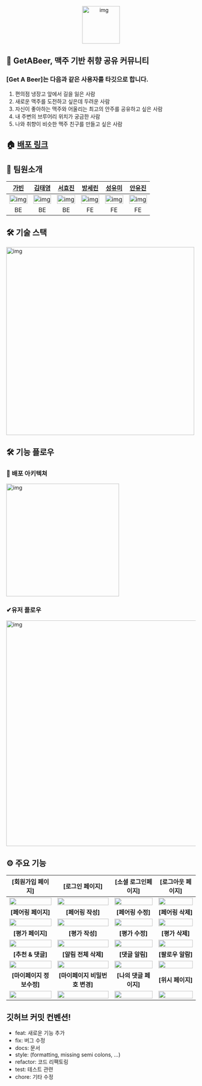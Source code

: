 <p align='center'>
<img src="https://user-images.githubusercontent.com/107448607/225539987-7e925693-eb34-4db1-950e-85f8c1bb0fff.png" alt="img" height="100px" />
</p>

## 🍺 GetABeer, 맥주 기반 취향 공유 커뮤니티
### [Get A Beer]는 다음과 같은 사용자를 타깃으로 합니다.
1. 편의점 냉장고 앞에서 길을 잃은 사람
2. 새로운 맥주를 도전하고 싶은데 두려운 사람
3. 자신이 좋아하는 맥주와 어울리는 최고의 안주를 공유하고 싶은 사람
4. 내 주변의 브루어리 위치가 궁금한 사람
5. 나와 취향이 비슷한 맥주 친구를 만들고 싶은 사람

## 🏠 [배포 링크](https://www.getabeer.co.kr/)

 ## 📌 팀원소개
 | [가빈](https://github.com/Bhinney) |[김태영](https://github.com/gnidinger) | [서효진](https://github.com/hyoreal) |[방세린](https://github.com/serin-B) | [성유미](https://github.com/SeongYum) | [안유진](https://github.com/Eugenius1st) |
| :--------------: | :-------------: | :-------------: | :--------------: | :-------------: | :-------------: | 
| <img src="https://avatars.githubusercontent.com/u/107696895?v=4" alt="img" width="100%" /> | <img src="https://avatars.githubusercontent.com/u/13742045?v=4" alt="img" width="100%" /> | <img src="https://avatars.githubusercontent.com/u/102732425?v=4" alt="img" width="100%" /> | <img src="https://avatars.githubusercontent.com/u/107970881?v=4" alt="img" width="100%" /> | <img src="https://avatars.githubusercontent.com/u/107448607?v=4" alt="img" width="100%"/> | <img src="https://avatars.githubusercontent.com/u/84161508?v=4" alt="img" width="100%" />
| BE | BE | BE | FE | FE| FE|

## 🛠 기술 스택

<img src="https://user-images.githubusercontent.com/107448607/225530674-f6f46e9f-61a3-4583-92e8-7f167460c8ec.png" alt="img" height="500px" >

## 🛠 기능 플로우
### 🚧 배포 아키텍쳐

<img src="https://user-images.githubusercontent.com/107448607/225532187-9b3dd313-34bb-43e8-a0d2-2206ea449587.png" alt="img" height="300px" >

### ✔︎유저 플로우

<img src="https://user-images.githubusercontent.com/107448607/225532217-f640a39d-b708-44cf-8c8f-3bf05caa30bd.png" alt="img" height="600px" >

## ⚙️ 주요 기능
|[회원가입 페이지]|[로그인 페이지]|[소셜 로그인페이지]|[로그아웃 페이지]|
| :--------------: | :--------------: | :--------------: | :--------------: | 
|<img src="https://user-images.githubusercontent.com/107448607/225814566-bc60c507-7e29-46a9-bf7b-0f85be6ad613.gif" width="100%" />|<img src="https://user-images.githubusercontent.com/107448607/225823101-46ee527d-9ade-406c-8836-936bdc0f5150.gif" width="100%" />| <img src="https://user-images.githubusercontent.com/107448607/225823173-bccf9d57-f1df-4e06-9e8b-7cb9316899ca.gif" width="100%" />| <img src="https://user-images.githubusercontent.com/107448607/225824509-2aeb6c78-9769-4c84-bc23-181f5871a544.gif" width="100%" />|
|**[페어링 페이지]** |**[페어링 작성]**|**[페어링 수정]**|**[페어링 삭제]**| 
|<img src="https://user-images.githubusercontent.com/107448607/225825015-db5dd4ac-bf5c-4b4a-8d12-4ee8497373c4.gif" width="100%" />|<img src="https://user-images.githubusercontent.com/107448607/225826189-df558412-c415-4379-ba1e-e41cd551a267.gif" width="100%" />|<img src="https://user-images.githubusercontent.com/107448607/225827307-56f64caa-f8f5-4ffe-a2f2-faa7e409f806.gif" width="100%" />|<img src="https://user-images.githubusercontent.com/107448607/225828299-dbd7b064-bc9f-4711-8c5e-74aa229d2c8e.gif" width="100%" />|
|**[평가 페이지]**|**[평가 작성]**|**[평가 수정]**|**[평가 삭제]**|
|<img src="https://user-images.githubusercontent.com/107448607/225829309-26f86781-9067-461c-927f-ca8e01360370.gif" width="100%" />|                       <img src="https://user-images.githubusercontent.com/107448607/225829789-b4178966-0ac6-4a71-b5b7-5080840698ee.gif" width="100%" />|<img src="https://user-images.githubusercontent.com/107448607/225830126-f7329648-c4c3-4850-b7b2-735fa72c2fc2.gif" width="100%" />|<img src="https://user-images.githubusercontent.com/107448607/225830215-dc0547d1-49be-4d9e-9766-906eecb27571.gif" width="100%" />| 
|**[추천 & 댓글]**|**[알림 전체 삭제]**|**[댓글 알림]**|**[팔로우 알람]**|
|<img src="https://user-images.githubusercontent.com/107448607/225830561-344ac565-6ebb-4ac5-b75d-b6eb4bfb21b0.gif" width="100%" />|                       <img src="https://user-images.githubusercontent.com/107448607/225830662-f8e7ec13-29c2-4dd3-b451-85f6febe7ff0.gif" width="100%" />|<img src="https://user-images.githubusercontent.com/107448607/225830726-9132b810-44a1-43bd-a3b3-492b41f930d0.gif" width="100%" />|<img src="https://user-images.githubusercontent.com/107448607/225830799-5e3897d3-7ee8-44a7-83d5-500afbfe2ec0.gif" width="100%" />| 
**[마이페이지 정보수정]**|**[마이페이지 비밀번호 변경]**|**[나의 댓글 페이지]**|**[위시 페이지]**| 
|<img src="https://user-images.githubusercontent.com/107448607/225831243-7ca4f7c5-1fc1-47d5-b731-7cd9952977ea.gif" width="100%" />|                       <img src="https://user-images.githubusercontent.com/107448607/225831285-3203a625-1fd6-4b16-aadb-6c6e20440af0.gif" width="100%" />|<img src="https://user-images.githubusercontent.com/107448607/225831331-25274eee-e607-49ac-a130-8c7fc82ce137.gif" width="100%" />|<img src="https://user-images.githubusercontent.com/107448607/225832157-4a2d70a2-3e79-4012-8843-c2650570aa88.gif" width="100%" />| 




##  깃허브 커밋 컨벤션!
- feat: 새로운 기능 추가
- fix: 버그 수정
- docs: 문서
- style: (formatting, missing semi colons, …)
- refactor: 코드 리팩토링
- test: 테스트 관련
- chore: 기타 수정
